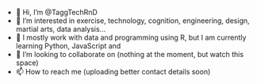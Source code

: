 - 👋 Hi, I’m @TaggTechRnD
- 👀 I’m interested in exercise, technology, cognition, engineering, design, martial arts, data analysis...
- 🌱 I mostly work with data and programming using R, but I am currently learning Python, JavaScript and 
- 💞️ I’m looking to collaborate on (nothing at the moment, but watch this space)
- 📫 How to reach me (uploading better contact details soon)

<!---
TaggTechRnD/TaggTechRnD is a ✨ special ✨ repository because its `README.md` (this file) appears on your GitHub profile.
You can click the Preview link to take a look at your changes.
--->
